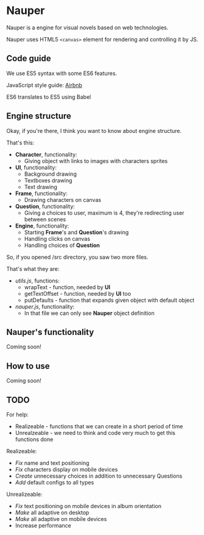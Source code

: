 # Nauper
Nauper is a engine for visual novels based on web technologies.

Nauper uses HTML5 `<canvas>` element for rendering and controlling it by JS.

## Code guide
We use ES5 syntax with some ES6 features.

JavaScript style guide: [Airbnb](https://github.com/airbnb/javascript/tree/master)

ES6 translates to ES5 using Babel

## Engine structure
Okay, if you're there, I think you want to know about engine structure.

That's this:
* **Character**, functionality:
  * Giving object with links to images with characters sprites
* **UI**, functionality:
  * Background drawing
  * Textboxes drawing
  * Text drawing
* **Frame**, functionality:
  * Drawing characters on canvas
* **Question**, functionality:
  * Giving a choices to user, maximum is 4, they're redirecting user between scenes
* **Engine**, functionality:
  * Starting **Frame**'s and **Question**'s drawing
  * Handling clicks on canvas
  * Handling choices of **Question**

So, if you opened /src directory, you saw two more files.

That's what they are:
* *utils.js*, functions:
  * wrapText - function, needed by **UI**
  * getTextOffset - function, needed by **UI** too
  * putDefaults - function that expands given object with default object
* *nauper.js*, functionality:
  * In that file we can only see **Nauper** object definition

## Nauper's functionality
Coming soon!

## How to use
Coming soon!

## TODO
For help:
* Realizeable - functions that we can create in a short period of time
* Unrealzeable - we need to think and code very much to get this functions done

Realizeable:
* *Fix* name and text positioning
* *Fix* characters display on mobile devices
* *Create* unnecessary choices in addition to unnecessary Questions
* *Add* default configs to all types

Unrealizeable:
* *Fix* text positioning on mobile devices in album orientation
* *Make* all adaptive on desktop
* *Make* all adaptive on mobile devices
* Increase performance
